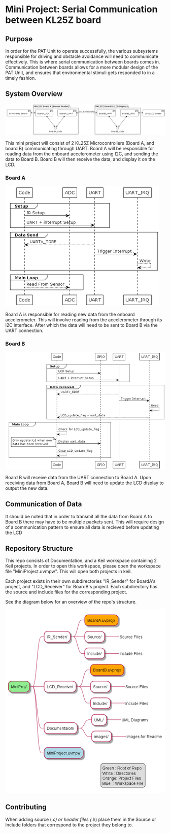 # Mini Project: Serial Communication between KL25Z board

## Purpose

In order for the PAT Unit to operate successfully, the various subsystems responsible for driving and obstacle avoidance will need to communicate effectively. This is where serial communication between boards comes in. Communication between boards allows for a more modular design of the PAT Unit, and ensures that environmental stimuli gets responded to in a timely fashion.

## System Overview

![Alt text](Documentation/out/puml/system-uart/system-uart.png?raw=true "System Overview")

This mini project will consist of 2 KL25Z Microcontrollers (Board A, and board B) communicating through UART. Board A will be responsible for reading data from the onboard accelerometer using I2C, and sending the data to Board B. Board B will then receive the data, and display it on the LCD.

### Board A

![Alt text](Documentation/out/puml/BoardA/BoardA.png?raw=true "Board A Sequence Diagram")

Board A is responsible for reading new data from the onboard accelerometer. This will involve reading from the accelerometer through its I2C interface. After which the data will need to be sent to Board B via the UART connection.

### Board B

![Alt text](Documentation/out/puml/BoardB/BoardB.png?raw=true "Board B Sequence Diagram")

Board B will receive data from the UART connection to Board A. Upon receiving data from Board A, Board B will need to update the LCD display to output the new data.

## Communication of Data

It should be noted that in order to transmit all the data from Board A to Board B there may have to be multiple packets sent. This will require design of a communication pattern to ensure all data is recieved before updating the LCD

## Repository Structure

This repo consists of Documentation, and a Keil workspace containing 2 Keil projects. In order to open this workspace, please open the workspace file "MiniProject.uvmpw". This will open both projects in keil.

Each project exists in their own subdirectories "IR_Sender" for BoardA's project, and "LCD_Receiver" for BoardB's project. Each subdirectory has the source and include files for the corresponding project.

See the diagram below for an overview of the repo's structure.

![Alt text](Documentation/out/puml/Structure/Structure.png?raw=true "Repo Structure")

## Contributing

When adding source (_.c) or header files (_.h) place them in the Source or Include folders that correspond to the project they belong to.
